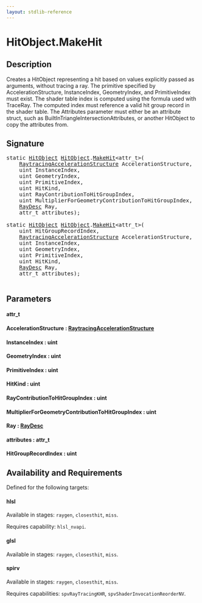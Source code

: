 ```yaml
---
layout: stdlib-reference
---
```


# HitObject\.MakeHit

## Description

Creates a HitObject representing a hit based on values explicitly passed as arguments, without
tracing a ray. The primitive specified by AccelerationStructure, InstanceIndex, GeometryIndex,
and PrimitiveIndex must exist. The shader table index is computed using the formula used with
TraceRay. The computed index must reference a valid hit group record in the shader table. The
Attributes parameter must either be an attribute struct, such as
BuiltInTriangleIntersectionAttributes, or another HitObject to copy the attributes from.




## Signature 

<pre>
<span class='code_keyword'>static</span> <a href="/stdlib-reference/types/HitObject/index" class="code_type">HitObject</a> <a href="/stdlib-reference/types/HitObject/index" class="code_type">HitObject</a>.<a href="/stdlib-reference/types/HitObject/MakeHit">MakeHit</a>&lt;attr_t&gt;(
    <a href="/stdlib-reference/types/RaytracingAccelerationStructure/index" class="code_type">RaytracingAccelerationStructure</a> <span class='code_param'>AccelerationStructure</span>,
    <span class="code_keyword">uint</span> <span class='code_param'>InstanceIndex</span>,
    <span class="code_keyword">uint</span> <span class='code_param'>GeometryIndex</span>,
    <span class="code_keyword">uint</span> <span class='code_param'>PrimitiveIndex</span>,
    <span class="code_keyword">uint</span> <span class='code_param'>HitKind</span>,
    <span class="code_keyword">uint</span> <span class='code_param'>RayContributionToHitGroupIndex</span>,
    <span class="code_keyword">uint</span> <span class='code_param'>MultiplierForGeometryContributionToHitGroupIndex</span>,
    <a href="/stdlib-reference/types/RayDesc/index" class="code_type">RayDesc</a> <span class='code_param'>Ray</span>,
    attr_t <span class='code_param'>attributes</span>);

<span class='code_keyword'>static</span> <a href="/stdlib-reference/types/HitObject/index" class="code_type">HitObject</a> <a href="/stdlib-reference/types/HitObject/index" class="code_type">HitObject</a>.<a href="/stdlib-reference/types/HitObject/MakeHit">MakeHit</a>&lt;attr_t&gt;(
    <span class="code_keyword">uint</span> <span class='code_param'>HitGroupRecordIndex</span>,
    <a href="/stdlib-reference/types/RaytracingAccelerationStructure/index" class="code_type">RaytracingAccelerationStructure</a> <span class='code_param'>AccelerationStructure</span>,
    <span class="code_keyword">uint</span> <span class='code_param'>InstanceIndex</span>,
    <span class="code_keyword">uint</span> <span class='code_param'>GeometryIndex</span>,
    <span class="code_keyword">uint</span> <span class='code_param'>PrimitiveIndex</span>,
    <span class="code_keyword">uint</span> <span class='code_param'>HitKind</span>,
    <a href="/stdlib-reference/types/RayDesc/index" class="code_type">RayDesc</a> <span class='code_param'>Ray</span>,
    attr_t <span class='code_param'>attributes</span>);

</pre>

## Parameters

#### attr\_t
#### AccelerationStructure  : [RaytracingAccelerationStructure](/stdlib-reference/types/RaytracingAccelerationStructure/index)
#### InstanceIndex  : uint
#### GeometryIndex  : uint
#### PrimitiveIndex  : uint
#### HitKind  : uint
#### RayContributionToHitGroupIndex  : uint
#### MultiplierForGeometryContributionToHitGroupIndex  : uint
#### Ray  : [RayDesc](/stdlib-reference/types/RayDesc/index)
#### attributes  : attr\_t
#### HitGroupRecordIndex  : uint

## Availability and Requirements

Defined for the following targets:

#### hlsl
Available in stages: `raygen`, `closesthit`, `miss`.

Requires capability: `hlsl_nvapi`.
#### glsl
Available in stages: `raygen`, `closesthit`, `miss`.

#### spirv
Available in stages: `raygen`, `closesthit`, `miss`.

Requires capabilities: `spvRayTracingKHR`, `spvShaderInvocationReorderNV`.


